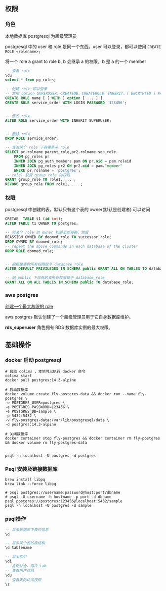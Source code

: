 ## 权限

### 角色

本地数据库 postgresql 为超级管理员

postgresql 中的 user 和 role 是同一个东西。user 可以登录，都可以使用 `CREATE ROLE <rolename>;` 

将一个 role a grant to role b, b 会继承 a 的权限。b 是 a 的一个 member

```sql
-- 查看 role
\du 
select * from pg_roles;

-- 创建 role 可以登录
-- 常用 option SUPERUSER，CREATEDB，CREATEROLE，INHERIT，[ ENCRYPTED ] PASSWORD 'password'
CREATE ROLE name [ [ WITH ] option [ ... ] ]
CREATE ROLE service_order WITH LOGIN PASSWORD '123456';


-- 修改 role
ALTER ROLE service_order WITH INHERIT SUPERUSER;


-- 删除 role
DROP ROLE service_order;

-- 查询某个 role 下有哪些子 role
SELECT pr.rolname parent_role,pr2.rolname son_role
    FROM pg_roles pr
    INNER JOIN pg_auth_members pam ON pr.oid = pam.roleid
    INNER JOIN pg_roles pr2 ON pr2.oid = pam."member"
    WHERE pr.rolname = 'postgres';
-- role1 获得 group_role 的权限   
GRANT group_role TO role1, ... ;
REVOKE group_role FROM role1, ... ;    
```

### 权限

postgresql 中创建的表，默认只有这个表的 owner(默认是创建者) 可以访问

```sql
CRETAE  TABLE t1 (id int);
ALTER TABLE t1 OWNER TO postgres;

-- 将某个 role 的 owner 权限全部转移，然后
REASSIGN OWNED BY doomed_role TO successor_role;
DROP OWNED BY doomed_role;
-- repeat the above commands in each database of the cluster
DROP ROLE doomed_role;


-- 把新建表的所有权限赋予 database_role
ALTER DEFAULT PRIVILEGES IN SCHEMA public GRANT ALL ON TABLES TO database_role;

-- 把 public 下现有的表所有权限赋予 database_role
GRANT ALL ON ALL TABLES IN SCHEMA public TO database_role;
```





### aws postgres

[创建一个最大权限的 role](https://aws.amazon.com/cn/premiumsupport/knowledge-center/rds-aurora-postgresql-clone-master-user/)

aws postgres 默认创建了一个超级管理员用于它自身数据库维护。

**rds_superuser** 角色拥有 RDS 数据库实例的最大权限。



## 基础操作

### docker 启动 postgresql

```shell
# 启动 colima ，本地可以执行 docker 命令
colima start
docker pull postgres:14.3-alpine

# 启动数据库
docker volume create fly-postgres-data && docker run --name fly-postgres \
-e POSTGRES_USER=postgres \
-e POSTGRES_PASSWORD=123456 \
-e POSTGRES_DB=sample \
-p 5432:5432 \
-v fly-postgres-data:/var/lib/postgresql/data \
-d postgres:14.3-alpine

# 关闭数据库
docker container stop fly-postgres && docker container rm fly-postgres && docker volume rm fly-postgres-data


psql -h localhost -U postgres -d postgres
```

### Psql 安装及链接数据库

```shell
brew install libpq 
brew link --force libpq

# psql postgres://username:password@host:port/dbname  
# psql -U username -h hostname -p port -d dbname 
psql postgres://postgres:123456@localhost:5432/sample
psql -h localhost -U postgres -d sample

```

### psql操作

```sql
-- 显示数据库下表的信息
\d

-- 显示某个表的表结构
\d tablename

-- 显示索引
\di
-- 自动补全，两次 tab
-- 查看用户信息
\du
-- 查看表的访问权限
\z
```

